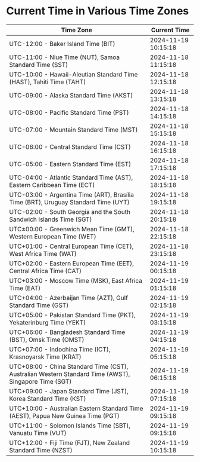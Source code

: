 # Current Time in Various Time Zones

| Time Zone | Current Time |
|-----------|--------------|
| UTC-12:00 - Baker Island Time (BIT) | 2024-11-19 10:15:18 |
| UTC-11:00 - Niue Time (NUT), Samoa Standard Time (SST) | 2024-11-18 11:15:18 |
| UTC-10:00 - Hawaii-Aleutian Standard Time (HAST), Tahiti Time (TAHT) | 2024-11-18 12:15:18 |
| UTC-09:00 - Alaska Standard Time (AKST) | 2024-11-18 13:15:18 |
| UTC-08:00 - Pacific Standard Time (PST) | 2024-11-18 14:15:18 |
| UTC-07:00 - Mountain Standard Time (MST) | 2024-11-18 15:15:18 |
| UTC-06:00 - Central Standard Time (CST) | 2024-11-18 16:15:18 |
| UTC-05:00 - Eastern Standard Time (EST) | 2024-11-18 17:15:18 |
| UTC-04:00 - Atlantic Standard Time (AST), Eastern Caribbean Time (ECT) | 2024-11-18 18:15:18 |
| UTC-03:00 - Argentina Time (ART), Brasília Time (BRT), Uruguay Standard Time (UYT) | 2024-11-18 19:15:18 |
| UTC-02:00 - South Georgia and the South Sandwich Islands Time (SGT) | 2024-11-18 20:15:18 |
| UTC±00:00 - Greenwich Mean Time (GMT), Western European Time (WET) | 2024-11-18 22:15:18 |
| UTC+01:00 - Central European Time (CET), West Africa Time (WAT) | 2024-11-18 23:15:18 |
| UTC+02:00 - Eastern European Time (EET), Central Africa Time (CAT) | 2024-11-19 00:15:18 |
| UTC+03:00 - Moscow Time (MSK), East Africa Time (EAT) | 2024-11-19 01:15:18 |
| UTC+04:00 - Azerbaijan Time (AZT), Gulf Standard Time (GST) | 2024-11-19 02:15:18 |
| UTC+05:00 - Pakistan Standard Time (PKT), Yekaterinburg Time (YEKT) | 2024-11-19 03:15:18 |
| UTC+06:00 - Bangladesh Standard Time (BST), Omsk Time (OMST) | 2024-11-19 04:15:18 |
| UTC+07:00 - Indochina Time (ICT), Krasnoyarsk Time (KRAT) | 2024-11-19 05:15:18 |
| UTC+08:00 - China Standard Time (CST), Australian Western Standard Time (AWST), Singapore Time (SGT) | 2024-11-19 06:15:18 |
| UTC+09:00 - Japan Standard Time (JST), Korea Standard Time (KST) | 2024-11-19 07:15:18 |
| UTC+10:00 - Australian Eastern Standard Time (AEST), Papua New Guinea Time (PGT) | 2024-11-19 09:15:18 |
| UTC+11:00 - Solomon Islands Time (SBT), Vanuatu Time (VUT) | 2024-11-19 09:15:18 |
| UTC+12:00 - Fiji Time (FJT), New Zealand Standard Time (NZST) | 2024-11-19 10:15:18 |
